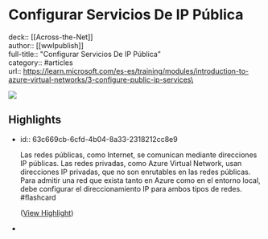 # Configurar Servicios De IP Pública

deck:: [[Across-the-Net]]\
author:: [[wwlpublish]]\
full-title:: "Configurar Servicios De IP Pública"\
category:: #articles\
url:: https://learn.microsoft.com/es-es/training/modules/introduction-to-azure-virtual-networks/3-configure-public-ip-services\

![](https://learn.microsoft.com/en-us/media/logos/logo-ms-social.png)
## Highlights
- id:: 63c669cb-6cfd-4b04-8a33-2318212cc8e9
  
  Las redes públicas, como Internet, se comunican mediante direcciones IP públicas. Las redes privadas, como Azure Virtual Network, usan direcciones IP privadas, que no son enrutables en las redes públicas. Para admitir una red que exista tanto en Azure como en el entorno local, debe configurar el direccionamiento IP para ambos tipos de redes. #flashcard 
  
  
    ([View Highlight](https://read.readwise.io/read/01gn6vz3k3t9jyb7d1zx6srbkc))
-